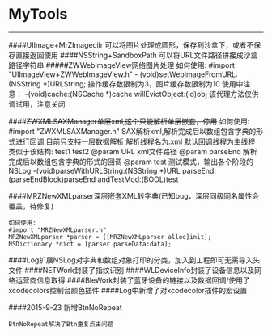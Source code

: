 # MyTools
***
####UIImage+MrZImagecilr
     可以将图片处理成圆形，保存到沙盒下，或者不保存直接返回使用
####NSString+SandboxPath
	 可以将URL文件路径拼接成沙盒路径字符串
#####ZWWebImageView网络图片处理
     如何使用:
	 #import "UIImageView+ZWWebImageView.h"
	 - (void)setWebImageFromURL:(NSString *)URLString;
	 操作缓存数限制为3，图片缓存数限制为10
	 使用中注意：
	 -(void)cache:(NSCache *)cache willEvictObject:(id)obj
	 该代理方法仅供调试用，注意关闭
	 
####~~ZWXMLSAXManager单层xml,这个只能解析单层嵌套，停用~~
	 如何使用:
	 #import "ZWXMLSAXManager.h"
     SAX解析xml,解析完成后以数组包含字典的形式进行回调,目前只支持一层数据解析
     解析线程名为:xml
     默认回调线程为主线程
     类似于该结构:
     <tests>
     <test testid = 1>
     <name>test1</name>
     <test testid = 2>
     <name>test2</name>
     </tests>
     @param URL      xml文件路径
     @param parseEnd 解析完成后以数组包含字典的形式的回调
     @param test     测试模式，输出各个阶段的NSLog
	 -(void)parseWithURLString:(NSString *)URL parseEnd:(parseEndBlock)parseEnd andTestMod:(BOOL)test
	 
####MRZNewXMLparser深层嵌套XML转字典(已知bug，深层同级同名属性会覆盖，待修复)

````
如何使用:
#import "MRZNewXMLparser.h"
MRZNewXMLparser *parser = [[MRZNewXMLparser alloc]init];
NSDictionary *dict = [parser parseData:data];
````
####Log扩展NSLog对字典和数组对象打印的分类，加入到工程即可无需导入头文件
####NETWork封装了指纹识别
####WLDeviceInfo封装了设备信息以及网络运营商信息取得
####BleWork封装了蓝牙设备的链接以及数据回调/使用了xcodecolors控制台颜色插件
####Log中新增了对xcodecolor插件的宏设置

####2015-9-23 新增BtnNoRepeat

	BtnNoRepeat解决了Btn重复点击问题
